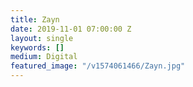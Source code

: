 ```yaml
---
title: Zayn
date: 2019-11-01 07:00:00 Z
layout: single
keywords: []
medium: Digital
featured_image: "/v1574061466/Zayn.jpg"
---
```


